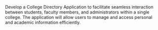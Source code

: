Develop a College Directory Application to facilitate seamless interaction between students, faculty members, and administrators within a single college. The application will allow users to manage and access personal and academic information efficiently.
